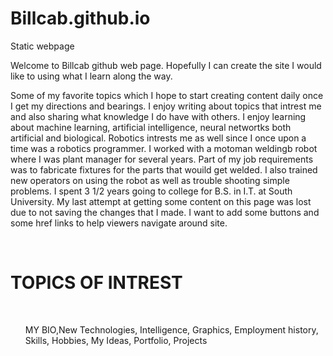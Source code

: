 # Billcab.github.io
Static webpage
<p>Welcome to Billcab github web page. Hopefully I can create the site I would like to using what I learn along the way.</p>
<p> Some of my favorite topics which I hope to start creating content daily once I get my directions and bearings. I enjoy writing about topics that intrest me and also sharing what knowledge I do have with others. I enjoy learning about machine learning, artificial intelligence, neural networtks both artificial and biological. Robotics intrests me as well since I once upon a time was a robotics programmer. I worked with a motoman weldingb robot where I was plant manager for several years. Part of my job requirements was to fabricate fixtures for the parts that wouild get welded. I also trained new operators on using the robot as well as trouble shooting simple problems. I spent 3 1/2 years going to college for B.S. in I.T. at South University. My last attempt at getting some content on this page was lost due to not saving the changes that I made. I want to add some buttons and some href links to help viewers navigate around site.</p>
<br> <h1> TOPICS OF INTREST</h1></br>
<p><ol>MY BIO,New Technologies, Intelligence, Graphics, Employment history, Skills, Hobbies, My Ideas, Portfolio, Projects</ol></p>
